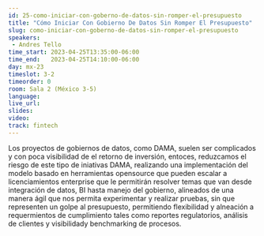 ```yaml
---
id: 25-como-iniciar-con-goberno-de-datos-sin-romper-el-presupuesto
title: "Cómo Iniciar Con Gobierno De Datos Sin Romper El Presupuesto"
slug: como-iniciar-con-goberno-de-datos-sin-romper-el-presupuesto
speakers:
 - Andres Tello
time_start: 2023-04-25T13:35:00-06:00
time_end:   2023-04-25T14:10:00-06:00
day: mx-23
timeslot: 3-2
timeorder: 0
room: Sala 2 (México 3-5)
language: 
live_url: 
slides: 
video: 
track: fintech
---
```


Los proyectos de gobiernos de datos, como DAMA, suelen ser complicados y con poca visibilidad de el retorno de inversión, entoces, reduzcamos el riesgo de este tipo de iniativas DAMA, realizando una implementación del modelo basado en herramientas opensource que pueden escalar a licenciamientos enterprise que le permitirán resolver temas que van desde integración de datos, BI hasta manejo del gobierno, alineados de una manera ágil que nos permita experimentar y realizar pruebas, sin que representen un golpe al presupuesto, permitiendo flexibilidad y alneación a requermientos de cumplimiento tales como reportes regulatorios, análisis de clientes y visibilidady benchmarking de procesos.
